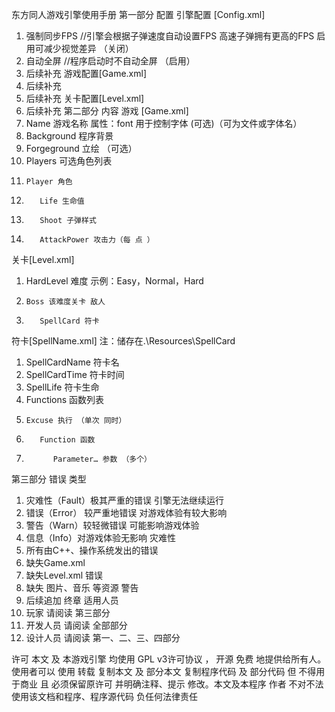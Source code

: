 东方同人游戏引擎使用手册
第一部分 配置
引擎配置 [Config.xml]
1.	强制同步FPS  //引擎会根据子弹速度自动设置FPS 高速子弹拥有更高的FPS 启用可减少视觉差异  （关闭）
2.	自动全屏  //程序启动时不自动全屏 （启用）
3.	后续补充
游戏配置[Game.xml]
1.	后续补充
2.	后续补充
关卡配置[Level.xml]
1.	后续补充
第二部分 内容
游戏 [Game.xml]
1.	Name 游戏名称
属性：font 用于控制字体 (可选)（可为文件或字体名）
2.	Background 程序背景
3.	Forgeground 立绘 （可选）
4.	Players 可选角色列表
5.	   Player 角色
6.	      Life 生命值
7.	      Shoot 子弹样式
8.	      AttackPower 攻击力（每 点 ）




关卡[Level.xml]
1.	HardLevel 难度 示例：Easy，Normal，Hard
2.	   Boss 该难度关卡 敌人
3.	      SpellCard 符卡

符卡[SpellName.xml]     注：储存在.\\Resources\\SpellCard
1.	SpellCardName 符卡名
2.	SpellCardTime 符卡时间
3.	SpellLife 符卡生命
4.	Functions 函数列表
5.	   Excuse 执行 （单次 同时）
6.	      Function 函数
7.	         Parameter… 参数 （多个）


第三部分 错误
类型
1.	灾难性（Fault）极其严重的错误 引擎无法继续运行
2.	错误（Error） 较严重地错误 对游戏体验有较大影响
3.	警告（Warn）较轻微错误 可能影响游戏体验
4.	信息（Info）对游戏体验无影响
灾难性
1.	所有由C++、操作系统发出的错误
2.	缺失Game.xml
3.	缺失Level.xml
错误
1.	缺失 图片、音乐 等资源
警告
1. 后续追加
终章
适用人员
1.  玩家 请阅读 第三部分
2.  开发人员 请阅读 全部部分
3.  设计人员 请阅读 第一、二、三、四部分

许可
本文 及 本游戏引擎 均使用 GPL v3许可协议 ， 开源 免费 地提供给所有人。使用者可以 使用 转载 复制本文 及 部分本文 复制程序代码 及 部分代码  但 不得用于商业 且 必须保留原许可 并明确注释、提示 修改。本文及本程序 作者 不对不法使用该文档和程序、程序源代码 负任何法律责任

